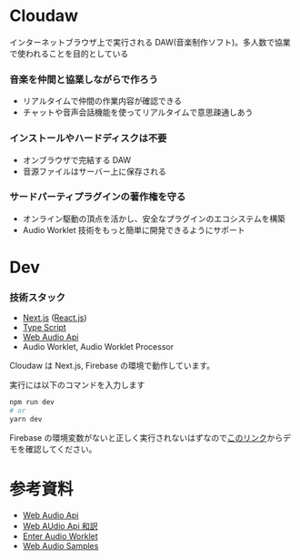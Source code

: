 # Cloudaw

インターネットブラウザ上で実行される DAW(音楽制作ソフト)。多人数で協業で使われることを目的としている

### 音楽を仲間と協業しながらで作ろう

- リアルタイムで仲間の作業内容が確認できる
- チャットや音声会話機能を使ってリアルタイムで意思疎通しあう

### インストールやハードディスクは不要

- オンブラウザで完結する DAW
- 音源ファイルはサーバー上に保存される

### サードパーティプラグインの著作権を守る

- オンライン駆動の頂点を活かし、安全なプラグインのエコシステムを構築
- Audio Worklet 技術をもっと簡単に開発できるようにサポート

# Dev

### 技術スタック

- [Next.js](https://nextjs.org/) ([React.js](https://reactjs.org/))
- [Type Script](https://www.typescriptlang.org/)
- [Web Audio Api](https://www.w3.org/TR/webaudio/)
- Audio Worklet, Audio Worklet Processor

Cloudaw は Next.js, Firebase の環境で動作しています。

実行には以下のコマンドを入力します

```bash
npm run dev
# or
yarn dev
```

Firebase の環境変数がないと正しく実行されないはずなので[このリンク](http://cloudaw.vercel.app/)からデモを確認してください。

# 参考資料

- [Web Audio Api](https://www.w3.org/TR/webaudio/)
- [Web AUdio Api 和訳](https://g200kg.github.io/web-audio-api-ja/)
- [Enter Audio Worklet](https://developers.google.com/web/updates/2017/12/audio-worklet)
- [Web Audio Samples](https://googlechromelabs.github.io/web-audio-samples/)
